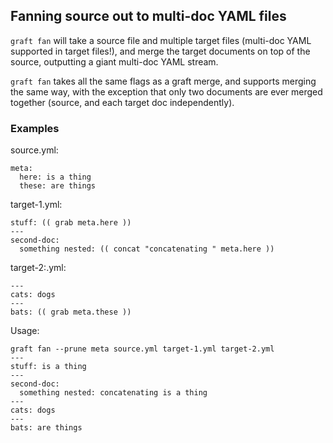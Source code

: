 ## Fanning source out to multi-doc YAML files

`graft fan` will take a source file and multiple target files (multi-doc YAML supported in target files!),
and merge the target documents on top of the source, outputting a giant multi-doc YAML stream.

`graft fan` takes all the same flags as a graft merge, and supports merging the same way, with the
exception that only two documents are ever merged together (source, and each target doc independently).

### Examples

source.yml:
```
meta:
  here: is a thing
  these: are things
```

target-1.yml:
```
stuff: (( grab meta.here ))
---
second-doc:
  something nested: (( concat "concatenating " meta.here ))
```

target-2:.yml:
```
---
cats: dogs
---
bats: (( grab meta.these ))
```

Usage:
```
graft fan --prune meta source.yml target-1.yml target-2.yml
---
stuff: is a thing
---
second-doc:
  something nested: concatenating is a thing
---
cats: dogs
---
bats: are things
```
